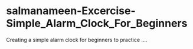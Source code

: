 # salmanameen-Excercise-Simple_Alarm_Clock_For_Beginners
Creating a simple alarm clock for beginners to practice ....

